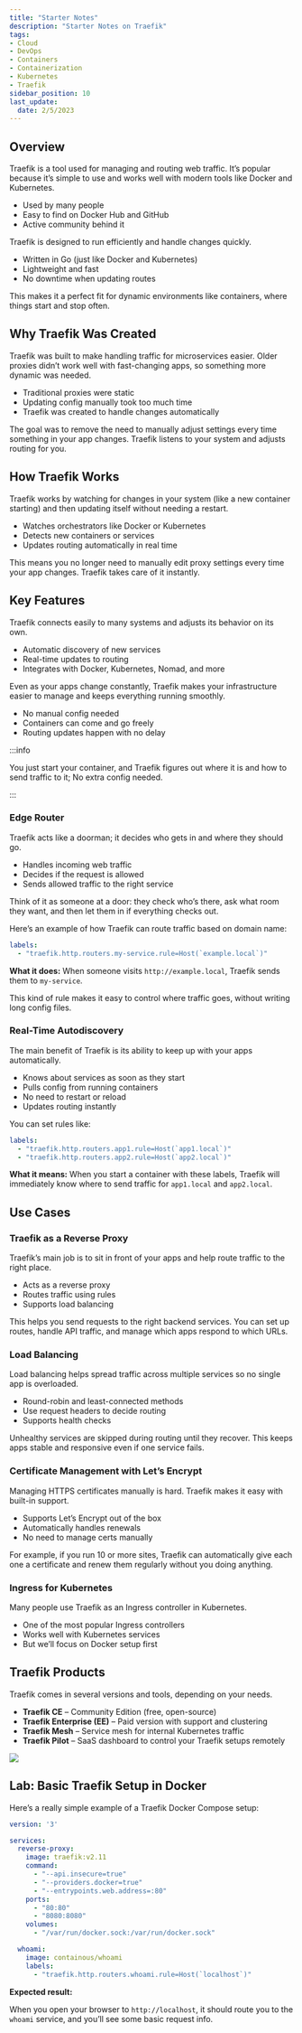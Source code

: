 ```yaml
---
title: "Starter Notes"
description: "Starter Notes on Traefik"
tags: 
- Cloud
- DevOps
- Containers
- Containerization
- Kubernetes
- Traefik
sidebar_position: 10
last_update:
  date: 2/5/2023
---
```



## Overview

Traefik is a tool used for managing and routing web traffic. It’s popular because it’s simple to use and works well with modern tools like Docker and Kubernetes.

- Used by many people
- Easy to find on Docker Hub and GitHub
- Active community behind it

Traefik is designed to run efficiently and handle changes quickly.

- Written in Go (just like Docker and Kubernetes)
- Lightweight and fast
- No downtime when updating routes

This makes it a perfect fit for dynamic environments like containers, where things start and stop often.

## Why Traefik Was Created

Traefik was built to make handling traffic for microservices easier. Older proxies didn’t work well with fast-changing apps, so something more dynamic was needed.

- Traditional proxies were static
- Updating config manually took too much time
- Traefik was created to handle changes automatically

The goal was to remove the need to manually adjust settings every time something in your app changes. Traefik listens to your system and adjusts routing for you.


## How Traefik Works 

Traefik works by watching for changes in your system (like a new container starting) and then updating itself without needing a restart.

- Watches orchestrators like Docker or Kubernetes
- Detects new containers or services
- Updates routing automatically in real time

This means you no longer need to manually edit proxy settings every time your app changes. Traefik takes care of it instantly.


## Key Features

Traefik connects easily to many systems and adjusts its behavior on its own.

- Automatic discovery of new services
- Real-time updates to routing
- Integrates with Docker, Kubernetes, Nomad, and more

Even as your apps change constantly, Traefik makes your infrastructure easier to manage and keeps everything running smoothly.

- No manual config needed
- Containers can come and go freely
- Routing updates happen with no delay

:::info 

You just start your container, and Traefik figures out where it is and how to send traffic to it; No extra config needed.

:::


### Edge Router

Traefik acts like a doorman; it decides who gets in and where they should go.

- Handles incoming web traffic
- Decides if the request is allowed
- Sends allowed traffic to the right service

Think of it as someone at a door: they check who’s there, ask what room they want, and then let them in if everything checks out.

Here’s an example of how Traefik can route traffic based on domain name:

```yaml
labels:
  - "traefik.http.routers.my-service.rule=Host(`example.local`)"
```

**What it does:** 
When someone visits `http://example.local`, Traefik sends them to `my-service`.

This kind of rule makes it easy to control where traffic goes, without writing long config files.


### Real-Time Autodiscovery

The main benefit of Traefik is its ability to keep up with your apps automatically.

- Knows about services as soon as they start
- Pulls config from running containers
- No need to restart or reload
- Updates routing instantly

You can set rules like:

```yaml
labels:
  - "traefik.http.routers.app1.rule=Host(`app1.local`)"
  - "traefik.http.routers.app2.rule=Host(`app2.local`)"
```

**What it means:**
When you start a container with these labels, Traefik will immediately know where to send traffic for `app1.local` and `app2.local`.


## Use Cases 

### Traefik as a Reverse Proxy

Traefik’s main job is to sit in front of your apps and help route traffic to the right place.

- Acts as a reverse proxy
- Routes traffic using rules
- Supports load balancing

This helps you send requests to the right backend services. You can set up routes, handle API traffic, and manage which apps respond to which URLs.

### Load Balancing 

Load balancing helps spread traffic across multiple services so no single app is overloaded.

- Round-robin and least-connected methods
- Use request headers to decide routing
- Supports health checks

Unhealthy services are skipped during routing until they recover. This keeps apps stable and responsive even if one service fails.


### Certificate Management with Let’s Encrypt

Managing HTTPS certificates manually is hard. Traefik makes it easy with built-in support.

- Supports Let’s Encrypt out of the box
- Automatically handles renewals
- No need to manage certs manually

For example, if you run 10 or more sites, Traefik can automatically give each one a certificate and renew them regularly without you doing anything.


### Ingress for Kubernetes

Many people use Traefik as an Ingress controller in Kubernetes.

- One of the most popular Ingress controllers
- Works well with Kubernetes services
- But we’ll focus on Docker setup first


## Traefik Products 

Traefik comes in several versions and tools, depending on your needs.

- **Traefik CE** – Community Edition (free, open-source)
- **Traefik Enterprise (EE)** – Paid version with support and clustering
- **Traefik Mesh** – Service mesh for internal Kubernetes traffic
- **Traefik Pilot** – SaaS dashboard to control your Traefik setups remotely

<div class="img-center"> 

![](/img/docs/08012025-traefik-usecases.PNG)

</div>


## Lab: Basic Traefik Setup in Docker

Here’s a really simple example of a Traefik Docker Compose setup:

```yaml
version: '3'

services:
  reverse-proxy:
    image: traefik:v2.11
    command:
      - "--api.insecure=true"
      - "--providers.docker=true"
      - "--entrypoints.web.address=:80"
    ports:
      - "80:80"
      - "8080:8080"
    volumes:
      - "/var/run/docker.sock:/var/run/docker.sock"

  whoami:
    image: containous/whoami
    labels:
      - "traefik.http.routers.whoami.rule=Host(`localhost`)"
```

**Expected result:**

When you open your browser to `http://localhost`, it should route you to the `whoami` service, and you’ll see some basic request info.


